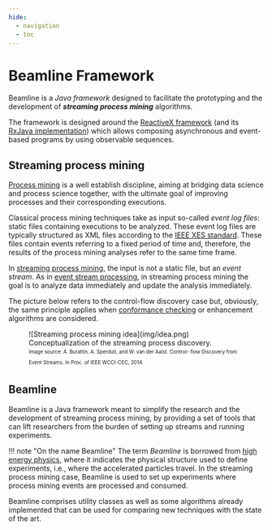 ```yaml
---
hide:
  - navigation
  - toc
---
```


# Beamline Framework

Beamline is a *Java framework* designed to facilitate the prototyping and the development of ***streaming process mining*** algorithms.

The framework is designed around the [ReactiveX framework](https://reactivex.io/) (and its [RxJava implementation](https://github.com/ReactiveX/RxJava)) which allows composing asynchronous and event-based programs by using observable sequences.



## Streaming process mining

[Process mining](https://en.wikipedia.org/wiki/Process_mining) is a well establish discipline, aiming at bridging data science and process science together, with the ultimate goal of improving processes and their corresponding executions.

Classical process mining techniques take as input so-called *event log files*: static files containing executions to be analyzed. These event log files are typically structured as XML files according to the [IEEE XES standard](https://xes-standard.org/). These files contain events referring to a fixed period of time and, therefore, the results of the process mining analyses refer to the same time frame.

In [streaming process mining](https://andrea.burattin.net/publications/2018-encyclopedia), the input is not a static file, but an *event stream*. As in [event stream processing](https://en.wikipedia.org/wiki/Event_stream_processing), in streaming process mining the goal is to analyze data immediately and update the analysis immediately.

The picture below refers to the control-flow discovery case but, obviously, the same principle applies when [conformance checking](https://en.wikipedia.org/wiki/Conformance_checking) or enhancement algorithms are considered.

<figure markdown> 
  ![Streaming process mining idea](img/idea.png)
  <figcaption>
    Conceptualization of the streaming process discovery.<br>
    <sub><sup>Image source: A. Burattin, A. Sperduti, and W. van der Aalst. Control-
flow Discovery from Event Streams. In Proc. of IEEE WCCI-CEC, 2014.</sup></sub></figcaption>
</figure>



## Beamline

Beamline is a Java framework meant to simplify the research and the development of streaming process mining, by providing a set of tools that can lift researchers from the burden of setting up streams and running experiments.

!!! note "On the name Beamline"
    The term *Beamline* is borrowed from [high energy physics](https://en.wikipedia.org/wiki/Beamline), where it indicates the physical structure used to define experiments, i.e., where the accelerated particles travel. In the streaming process mining case, Beamline is used to set up experiments where process mining events are processed and consumed.

Beamline comprises utility classes as well as some algorithms already implemented that can be used for comparing new techniques with the state of the art.
